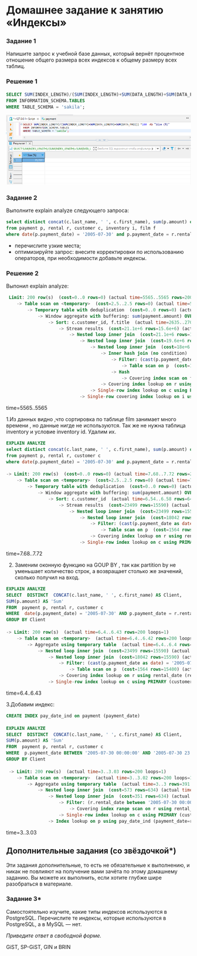 # Домашнее задание к занятию «Индексы»

### Задание 1

Напишите запрос к учебной базе данных, который вернёт процентное отношение общего размера всех индексов к общему размеру всех таблиц.

### Решение 1

```sql
SELECT SUM(INDEX_LENGTH)/(SUM(INDEX_LENGTH)+SUM(DATA_LENGTH)+SUM(DATA_FREE)) *100  AS "Size (%)"
FROM INFORMATION_SCHEMA.TABLES
WHERE TABLE_SCHEMA = 'sakila';
```
![2.png](./img/2.png)

### Задание 2

Выполните explain analyze следующего запроса:
```sql
select distinct concat(c.last_name, ' ', c.first_name), sum(p.amount) over (partition by c.customer_id, f.title)
from payment p, rental r, customer c, inventory i, film f
where date(p.payment_date) = '2005-07-30' and p.payment_date = r.rental_date and r.customer_id = c.customer_id and i.inventory_id = r.inventory_id
```
- перечислите узкие места;
- оптимизируйте запрос: внесите корректировки по использованию операторов, при необходимости добавьте индексы.

### Решение 2
Выпонил explain analyze:
```sql
 Limit: 200 row(s)  (cost=0..0 rows=0) (actual time=5565..5565 rows=200 loops=1)
    -> Table scan on <temporary>  (cost=2.5..2.5 rows=0) (actual time=5565..5565 rows=200 loops=1)
        -> Temporary table with deduplication  (cost=0..0 rows=0) (actual time=5565..5565 rows=391 loops=1)
            -> Window aggregate with buffering: sum(payment.amount) OVER (PARTITION BY c.customer_id,f.title )   (actual time=2635..5386 rows=642000 loops=1)
                -> Sort: c.customer_id, f.title  (actual time=2635..2701 rows=642000 loops=1)
                    -> Stream results  (cost=21.1e+6 rows=15.6e+6) (actual time=0.323..1670 rows=642000 loops=1)
                        -> Nested loop inner join  (cost=21.1e+6 rows=15.6e+6) (actual time=0.319..1431 rows=642000 loops=1)
                            -> Nested loop inner join  (cost=19.6e+6 rows=15.6e+6) (actual time=0.316..1239 rows=642000 loops=1)
                                -> Nested loop inner join  (cost=18e+6 rows=15.6e+6) (actual time=0.312..1029 rows=642000 loops=1)
                                    -> Inner hash join (no condition)  (cost=1.54e+6 rows=15.4e+6) (actual time=0.301..45.5 rows=634000 loops=1)
                                        -> Filter: (cast(p.payment_date as date) = '2005-07-30')  (cost=1.61 rows=15400) (actual time=0.0249..5.7 rows=634 loops=1)
                                            -> Table scan on p  (cost=1.61 rows=15400) (actual time=0.0166..4.18 rows=16044 loops=1)
                                        -> Hash
                                            -> Covering index scan on f using idx_title  (cost=112 rows=1000) (actual time=0.0358..0.207 rows=1000 loops=1)
                                    -> Covering index lookup on r using rental_date (rental_date=p.payment_date)  (cost=0.969 rows=1.01) (actual time=978e-6..0.00139 rows=1.01 loops=634000)
                                -> Single-row index lookup on c using PRIMARY (customer_id=r.customer_id)  (cost=250e-6 rows=1) (actual time=150e-6..177e-6 rows=1 loops=642000)
                            -> Single-row covering index lookup on i using PRIMARY (inventory_id=r.inventory_id)  (cost=250e-6 rows=1) (actual time=123e-6..152e-6 rows=1 loops=642000)
```
time=5565..5565

1.Из данных видно ,что сортировка по таблице film занимает много времени , но данные нигде не используются. 
Так же не нужна таблица inventory и условие inventory id. 
Удалим их.

```sql
EXPLAIN ANALYZE 
select distinct concat(c.last_name, ' ', c.first_name), sum(p.amount) over (partition by c.customer_id)
from payment p, rental r, customer c
where date(p.payment_date) = '2005-07-30' and p.payment_date = r.rental_date and r.customer_id = c.customer_id 

-> Limit: 200 row(s)  (cost=0..0 rows=0) (actual time=7.68..7.72 rows=200 loops=1)
    -> Table scan on <temporary>  (cost=2.5..2.5 rows=0) (actual time=7.68..7.7 rows=200 loops=1)
        -> Temporary table with deduplication  (cost=0..0 rows=0) (actual time=7.68..7.68 rows=391 loops=1)
            -> Window aggregate with buffering: sum(payment.amount) OVER (PARTITION BY c.customer_id )   (actual time=6.56..7.54 rows=642 loops=1)
                -> Sort: c.customer_id  (actual time=6.54..6.58 rows=642 loops=1)
                    -> Stream results  (cost=23499 rows=15590) (actual time=0.0615..6.41 rows=642 loops=1)
                        -> Nested loop inner join  (cost=23499 rows=15590) (actual time=0.0572..6.22 rows=642 loops=1)
                            -> Nested loop inner join  (cost=18042 rows=15590) (actual time=0.0528..5.51 rows=642 loops=1)
                                -> Filter: (cast(p.payment_date as date) = '2005-07-30')  (cost=1564 rows=15400) (actual time=0.0397..4.37 rows=634 loops=1)
                                    -> Table scan on p  (cost=1564 rows=15400) (actual time=0.0309..3.31 rows=16044 loops=1)
                                -> Covering index lookup on r using rental_date (rental_date=p.payment_date)  (cost=0.969 rows=1.01) (actual time=0.00127..0.00166 rows=1.01 loops=634)
                            -> Single-row index lookup on c using PRIMARY (customer_id=r.customer_id)  (cost=0.25 rows=1) (actual time=931e-6..957e-6 rows=1 loops=642)

```
time=7.68..7.72

2. Заменим оконную функцию на GOUP BY , так как partition by не уменьшает количество строк, а возвращает столько же значений, сколько получил на вход.

```sql
EXPLAIN ANALYZE 
SELECT  DISTINCT  CONCAT(c.last_name, ' ', c.first_name) AS Client,
SUM(p.amount) AS 'Sum' 
FROM  payment p, rental r, customer c
WHERE  date(p.payment_date) = '2005-07-30' AND p.payment_date = r.rental_date AND r.customer_id = c.customer_id 
GROUP BY Client

-> Limit: 200 row(s)  (actual time=6.4..6.43 rows=200 loops=1)
    -> Table scan on <temporary>  (actual time=6.4..6.42 rows=200 loops=1)
        -> Aggregate using temporary table  (actual time=6.4..6.4 rows=391 loops=1)
            -> Nested loop inner join  (cost=23499 rows=15590) (actual time=0.0587..5.93 rows=642 loops=1)
                -> Nested loop inner join  (cost=18042 rows=15590) (actual time=0.0534..5.35 rows=642 loops=1)
                    -> Filter: (cast(p.payment_date as date) = '2005-07-30')  (cost=1564 rows=15400) (actual time=0.0412..4.36 rows=634 loops=1)
                        -> Table scan on p  (cost=1564 rows=15400) (actual time=0.0323..3.3 rows=16044 loops=1)
                    -> Covering index lookup on r using rental_date (rental_date=p.payment_date)  (cost=0.969 rows=1.01) (actual time=0.00102..0.00142 rows=1.01 loops=634)
                -> Single-row index lookup on c using PRIMARY (customer_id=r.customer_id)  (cost=0.25 rows=1) (actual time=752e-6..778e-6 rows=1 loops=642)
```
time=6.4..6.43

3.Добавим индекс:
```sql
CREATE INDEX pay_date_ind on payment (payment_date) 

EXPLAIN ANALYZE 
SELECT  DISTINCT  CONCAT(c.last_name, ' ', c.first_name) AS Client,
SUM(p.amount) AS 'Sum' 
FROM  payment p, rental r, customer c
WHERE  p.payment_date BETWEEN '2005-07-30 00:00:00' AND '2005-07-30 23:59:59' AND p.payment_date = r.rental_date AND r.customer_id = c.customer_id 
GROUP BY Client                          
                                                       
 -> Limit: 200 row(s)  (actual time=3..3.03 rows=200 loops=1)
    -> Table scan on <temporary>  (actual time=3..3.02 rows=200 loops=1)
        -> Aggregate using temporary table  (actual time=3..3 rows=391 loops=1)
            -> Nested loop inner join  (cost=573 rows=634) (actual time=0.0328..2.52 rows=642 loops=1)
                -> Nested loop inner join  (cost=351 rows=634) (actual time=0.0229..1.1 rows=634 loops=1)
                    -> Filter: (r.rental_date between '2005-07-30 00:00:00' and '2005-07-30 23:59:59')  (cost=129 rows=634) (actual time=0.0161..0.448 rows=634 loops=1)
                        -> Covering index range scan on r using rental_date over ('2005-07-30 00:00:00' <= rental_date <= '2005-07-30 23:59:59')  (cost=129 rows=634) (actual time=0.0142..0.198 rows=634 loops=1)
                    -> Single-row index lookup on c using PRIMARY (customer_id=r.customer_id)  (cost=0.25 rows=1) (actual time=863e-6..889e-6 rows=1 loops=634)
                -> Index lookup on p using pay_date_ind (payment_date=r.rental_date)  (cost=0.25 rows=1) (actual time=0.00172..0.00207 rows=1.01 loops=634)

```
time=3..3.03

## Дополнительные задания (со звёздочкой*)
Эти задания дополнительные, то есть не обязательные к выполнению, и никак не повлияют на получение вами зачёта по этому домашнему заданию. Вы можете их выполнить, если хотите глубже шире разобраться в материале.

### Задание 3*

Самостоятельно изучите, какие типы индексов используются в PostgreSQL. Перечислите те индексы, которые используются в PostgreSQL, а в MySQL — нет.

*Приведите ответ в свободной форме.*

GiST, SP-GiST, GIN и BRIN
